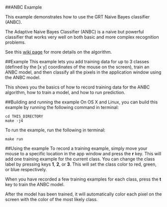 ##ANBC Example

This example demonstrates how to use the GRT Naive Bayes classifier (ANBC).

The Adaptive Naive Bayes Classifier (ANBC) is a naive but powerful classifier that works very well on both basic and more complex recognition problems.

See this [wiki page](http://www.nickgillian.com/wiki/pmwiki.php/GRT/ANBC) for more details on the algorithm.

##Example
This example lets you add training data for up to 3 classes (defined by the [x y] coordinates of the mouse on the screen), train an ANBC model, and then classify all the pixels in the application window using the ANBC model.  

This shows you the basics of how to record training data for the ANBC algorithm, how to train a model, and how to run prediction.

##Building and running the example
On OS X and Linux, you can build this example by running the following command in terminal:

````
cd THIS_DIRECTORY
make -j4
````

To run the example, run the following in terminal:

````
make run
````

##Using the example
To record a training example, simply move your mouse to a specific location in the app window and press the **r** key.  This will add one training example for the current class.  You can change the class label by pressing keys **1**, **2**, or **3**.  This will set the class color to red, green, or blue respectively.

When you have recorded a few training examples for each class, press the **t** key to train the ANBC model.

After the model has been trained, it will automatically color each pixel on the screen with the color of the most likely class.